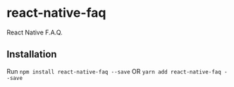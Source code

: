 # react-native-faq
React Native F.A.Q.

## Installation
Run `npm install react-native-faq --save` OR `yarn add react-native-faq --save`